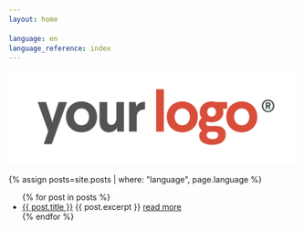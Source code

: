 ```yaml
---
layout: home

language: en
language_reference: index
---
```

<img src="/assets/img/dark-logo.png" alt="">

<!-- <div style="padding: 1.5rem;">
    <div class="flex">
        <p>You can choose your preferred language to navigate through the site.</p>

    </div>
    <hr style="opacity: 0.1;">
  </div> -->
  
{% assign posts=site.posts | where: "language", page.language %}

<ul class="post-item-list">
  {% for post in posts %}
    <li class="post-item">
        <a class="post-item-title" href="{{ post.url }}">{{ post.title }}</a>
      {{ post.excerpt }} <a class="post-item-excerpt" href="{{ post.url }}">read more</a>
    </li>
  {% endfor %}
</ul>


